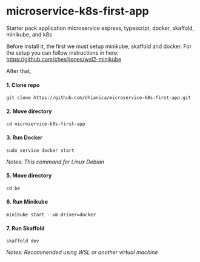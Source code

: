 # microservice-k8s-first-app
Starter pack application microservice express, typescript, docker, skaffold, minikube, and k8s


Before install it, the first we must setup minikube, skaffold and docker.
For the setup you can follow instructions in here: https://github.com/cheslijones/wsl2-minikube

After that,

#### 1. Clone repo
```
git clone https://github.com/dhianica/microservice-k8s-first-app.git
```

#### 2. Move directory
```
cd microservice-k8s-first-app
```

#### 3. Run Docker
```
sudo service docker start
```
_Notes: This command for Linux Debian_

#### 5. Move directory
```
cd be
```

#### 6. Run Minikube
```
minikube start --vm-driver=docker
```


#### 7. Run Skaffold
```
skaffold dev
```


_Notes: Recommended using WSL or another virtual machine_

